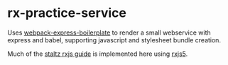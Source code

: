 rx-practice-service
===================

Uses [webpack-express-boilerplate][0] to render a small webservice with express and babel, supporting javascript and stylesheet bundle creation.

Much of the [staltz rxjs guide][1] is implemented here using [rxjs5][2].


[0]: https://github.com/christianalfoni/webpack-express-boilerplate "webpack-express-boilerplate"
[1]: https://gist.github.com/staltz/868e7e9bc2a7b8c1f754 "staltz rxjs guide"
[2]: https://github.com/ReactiveX/RxJS "rxjs"
